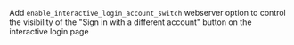 Add `enable_interactive_login_account_switch` webserver option to control the visibility of the "Sign in with a different account" button on the interactive login page
